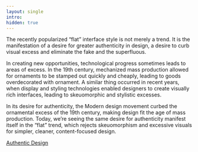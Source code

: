 ```yaml
---
layout: single
intro: 
hidden: true
---
```

The recently popularized “flat” interface style is not merely a trend. It is the manifestation of a desire for greater authenticity in design, a desire to curb visual excess and eliminate the fake and the superfluous.

In creating new opportunities, technological progress sometimes leads to areas of excess. In the 19th century, mechanized mass production allowed for ornaments to be stamped out quickly and cheaply, leading to goods overdecorated with ornament. A similar thing occurred in recent years, when display and styling technologies enabled designers to create visually rich interfaces, leading to skeuomorphic and stylistic excesses.

In its desire for authenticity, the Modern design movement curbed the ornamental excess of the 19th century, making design fit the age of mass production. Today, we’re seeing the same desire for authenticity manifest itself in the “flat” trend, which rejects skeuomorphism and excessive visuals for simpler, cleaner, content-focused design.

[Authentic Design](http://www.smashingmagazine.com/2013/07/16/authentic-design/ "Authentic Design")